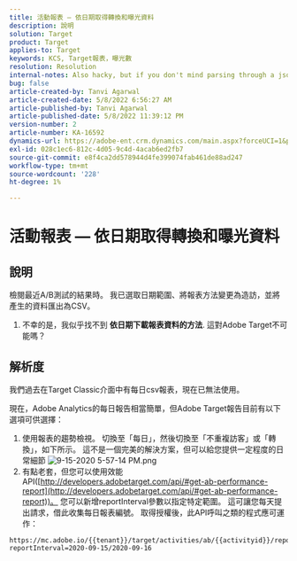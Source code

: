 ```yaml
---
title: 活動報表 — 依日期取得轉換和曝光資料
description: 說明
solution: Target
product: Target
applies-to: Target
keywords: KCS, Target報表，曝光數
resolution: Resolution
internal-notes: Also hacky, but if you don't mind parsing through a json file for the data, the UI makes a request to get that daily data when you load the trend report above you could grab. If you monitor the network calls it should be one with the file name of performance.at.json.
bug: false
article-created-by: Tanvi Agarwal
article-created-date: 5/8/2022 6:56:27 AM
article-published-by: Tanvi Agarwal
article-published-date: 5/8/2022 11:39:12 PM
version-number: 2
article-number: KA-16592
dynamics-url: https://adobe-ent.crm.dynamics.com/main.aspx?forceUCI=1&pagetype=entityrecord&etn=knowledgearticle&id=8a5720f9-9bce-ec11-a7b5-0022480a8d10
exl-id: 028c1ec6-812c-4d05-9c4d-4acab6ed2fb7
source-git-commit: e8f4ca2dd578944d4fe399074fab461de88ad247
workflow-type: tm+mt
source-wordcount: '228'
ht-degree: 1%

---
```


# 活動報表 — 依日期取得轉換和曝光資料

## 說明


檢閱最近A/B測試的結果時。 我已選取日期範圍、將報表方法變更為造訪，並將產生的資料匯出為CSV。

1. 不幸的是，我似乎找不到 <b>依日期下載報表資料的方法</b>. 這對Adobe Target不可能嗎？





## 解析度


我們過去在Target Classic介面中有每日csv報表，現在已無法使用。



現在，Adobe Analytics的每日報告相當簡單，但Adobe Target報告目前有以下選項可供選擇：

1. 使用報表的趨勢檢視。 切換至「每日」，然後切換至「不重複訪客」或「轉換」，如下所示。 這不是一個完美的解決方案，但可以給您提供一定程度的日常細節 ![9-15-2020 5-57-14 PM.png](https://experienceleaguecommunities.adobe.com/t5/image/serverpage/image-id/26856iB79D1F7E2EB217FD/image-size/medium?v=1.0&amp;amp;px=400)
2. 有點老套，但您可以使用效能API([http://developers.adobetarget.com/api/#get-ab-performance-report](http://developers.adobetarget.com/api/#get-ab-performance-report))。 您可以新增reportInterval參數以指定特定範圍。 這可讓您每天提出請求，借此收集每日報表編號。 取得授權後，此API呼叫之類的程式應可運作：



```
https://mc.adobe.io/{{tenant}}/target/activities/ab/{{activityid}}/report/performance?reportInterval=2020-09-15/2020-09-16
```
